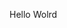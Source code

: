 Hello Wolrd


























































































































































































































































































































































































































































































































































































































































































































































































































































































































































































































































































































































































































































































































































































































































































































































































































































































































































































































































































































































































































































































































































































































































































































































































































































































































































































































































































































































































































































































































































































































































































































































































































































































































































































































































































































































































































































































































































































































































































































































































































































































































































































































































































































































































































































































































































































































































































































































































































































































































































































































































































































































































































































































































































































































































































































































































































































